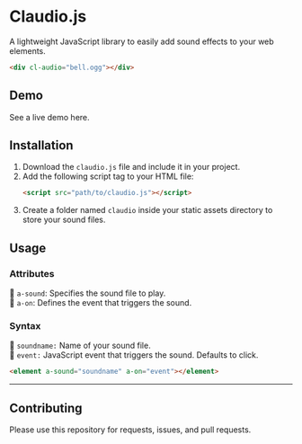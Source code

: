 # Claudio.js

A lightweight JavaScript library to easily add sound effects to your web elements.

```html
<div cl-audio="bell.ogg"></div>
```

## Demo

See a live demo here.

## Installation

1. Download the `claudio.js` file and include it in your project.
2. Add the following script tag to your HTML file:
   ```html
   <script src="path/to/claudio.js"></script>
   ```
3. Create a folder named `claudio` inside your static assets directory to store your sound files.

## Usage

### Attributes

🎵 `a-sound`: Specifies the sound file to play.  
🎵 `a-on`: Defines the event that triggers the sound.

### Syntax

🎵 `soundname:` Name of your sound file.  
🎵 `event:` JavaScript event that triggers the sound. Defaults to click.  
```html
<element a-sound="soundname" a-on="event"></element>
```

---

## Contributing

Please use this repository for requests, issues, and pull requests.
